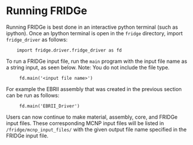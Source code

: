 # Running FRIDGe

Running FRIDGe is best done in an interactive python terminal (such as ipython).
Once an Ipython terminal is open in the `fridge` directory, import `fridge_driver` as follows:
```
    import fridge.driver.fridge_driver as fd
```
To run a FRIDGe input file, run the `main` program with the input file name as a string input, as seen below.
Note: You do not include the file type.
```
     fd.main('<input file name>')
```
For example the EBRII assembly that was created in the previous section can be run as follows:
```
     fd.main('EBRII_Driver')
```
Users can now continue to make material, assembly, core, and FRIDGe input files.
These corresponding MCNP input files will be listed in `/fridge/mcnp_input_files/` with the given output file name specified in the FRIDGe input file.
